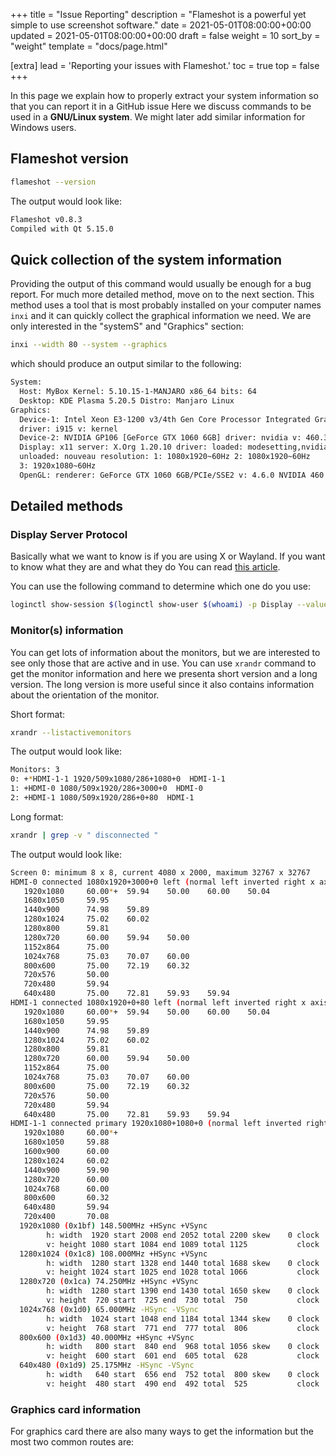 +++
title = "Issue Reporting"
description = "Flameshot is a powerful yet simple to use screenshot software."
date = 2021-05-01T08:00:00+00:00
updated = 2021-05-01T08:00:00+00:00
draft = false
weight = 10
sort_by = "weight"
template = "docs/page.html"

[extra]
lead = 'Reporting your issues with Flameshot.'
toc = true
top = false
+++


In this page we explain how to properly extract your system information so that you can report it in a GitHub issue Here we discuss commands to be used in a **GNU/Linux system**. We might later add similar information for Windows users.

## Flameshot version

```bash
flameshot --version
```

The output would look like:

```bash
Flameshot v0.8.3
Compiled with Qt 5.15.0
```

## Quick collection of the system information

Providing the output of this command would usually be enough for a bug report. For much more detailed method, move on to the next section. This method uses a tool that is most probably installed on your computer names ``inxi`` and it can quickly collect the graphical information we need. We are only interested in the "systemS" and "Graphics" section:

```bash
inxi --width 80 --system --graphics
```

which should produce an output similar to the following:

```bash
System:
  Host: MyBox Kernel: 5.10.15-1-MANJARO x86_64 bits: 64
  Desktop: KDE Plasma 5.20.5 Distro: Manjaro Linux
Graphics:
  Device-1: Intel Xeon E3-1200 v3/4th Gen Core Processor Integrated Graphics
  driver: i915 v: kernel
  Device-2: NVIDIA GP106 [GeForce GTX 1060 6GB] driver: nvidia v: 460.39
  Display: x11 server: X.Org 1.20.10 driver: loaded: modesetting,nvidia
  unloaded: nouveau resolution: 1: 1080x1920~60Hz 2: 1080x1920~60Hz
  3: 1920x1080~60Hz
  OpenGL: renderer: GeForce GTX 1060 6GB/PCIe/SSE2 v: 4.6.0 NVIDIA 460.39
```

## Detailed methods

### Display Server Protocol

Basically what we want to know is if you are using X or Wayland. If you want to know what they are and what they do You can read [this article](https://www.secjuice.com/wayland-vs-xorg/).

You can use the following command to determine which one do you use:

```bash
loginctl show-session $(loginctl show-user $(whoami) -p Display --value) -p Type --value
```

### Monitor(s) information

You can get lots of information about the monitors, but we are interested to see only those that are active and in use. You can use ``xrandr`` command to get the monitor information and here we presenta short version and a long version. The long version is more useful since it also contains information about the orientation of the monitor.

Short format:

```bash
xrandr --listactivemonitors
```

The output would look like:

```bash
Monitors: 3
0: +*HDMI-1-1 1920/509x1080/286+1080+0  HDMI-1-1
1: +HDMI-0 1080/509x1920/286+3000+0  HDMI-0
2: +HDMI-1 1080/509x1920/286+0+80  HDMI-1
```

Long format:

```bash
xrandr | grep -v " disconnected "
```

The output would look like:

```bash
Screen 0: minimum 8 x 8, current 4080 x 2000, maximum 32767 x 32767
HDMI-0 connected 1080x1920+3000+0 left (normal left inverted right x axis y axis) 509mm x 286mm
   1920x1080     60.00*+  59.94    50.00    60.00    50.04
   1680x1050     59.95
   1440x900      74.98    59.89
   1280x1024     75.02    60.02
   1280x800      59.81
   1280x720      60.00    59.94    50.00
   1152x864      75.00
   1024x768      75.03    70.07    60.00
   800x600       75.00    72.19    60.32
   720x576       50.00
   720x480       59.94
   640x480       75.00    72.81    59.93    59.94
HDMI-1 connected 1080x1920+0+80 left (normal left inverted right x axis y axis) 509mm x 286mm
   1920x1080     60.00*+  59.94    50.00    60.00    50.04
   1680x1050     59.95
   1440x900      74.98    59.89
   1280x1024     75.02    60.02
   1280x800      59.81
   1280x720      60.00    59.94    50.00
   1152x864      75.00
   1024x768      75.03    70.07    60.00
   800x600       75.00    72.19    60.32
   720x576       50.00
   720x480       59.94
   640x480       75.00    72.81    59.93    59.94
HDMI-1-1 connected primary 1920x1080+1080+0 (normal left inverted right x axis y axis) 509mm x 286mm
   1920x1080     60.00*+
   1680x1050     59.88
   1600x900      60.00
   1280x1024     60.02
   1440x900      59.90
   1280x720      60.00
   1024x768      60.00
   800x600       60.32
   640x480       59.94
   720x400       70.08
  1920x1080 (0x1bf) 148.500MHz +HSync +VSync
        h: width  1920 start 2008 end 2052 total 2200 skew    0 clock  67.50KHz
        v: height 1080 start 1084 end 1089 total 1125           clock  60.00Hz
  1280x1024 (0x1c8) 108.000MHz +HSync +VSync
        h: width  1280 start 1328 end 1440 total 1688 skew    0 clock  63.98KHz
        v: height 1024 start 1025 end 1028 total 1066           clock  60.02Hz
  1280x720 (0x1ca) 74.250MHz +HSync +VSync
        h: width  1280 start 1390 end 1430 total 1650 skew    0 clock  45.00KHz
        v: height  720 start  725 end  730 total  750           clock  60.00Hz
  1024x768 (0x1d0) 65.000MHz -HSync -VSync
        h: width  1024 start 1048 end 1184 total 1344 skew    0 clock  48.36KHz
        v: height  768 start  771 end  777 total  806           clock  60.00Hz
  800x600 (0x1d3) 40.000MHz +HSync +VSync
        h: width   800 start  840 end  968 total 1056 skew    0 clock  37.88KHz
        v: height  600 start  601 end  605 total  628           clock  60.32Hz
  640x480 (0x1d9) 25.175MHz -HSync -VSync
        h: width   640 start  656 end  752 total  800 skew    0 clock  31.47KHz
        v: height  480 start  490 end  492 total  525           clock  59.94Hz
```

### Graphics card information

For graphics card there are also many ways to get the information but the most two common routes are:
